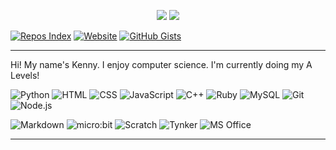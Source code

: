 <!-- ![header](https://capsule-render.vercel.app/api?type=soft&color=timeGradient&height=90&section=header&text=Hi,%20I'm%20Kenny!&fontSize=60&animation=fadeIn) -->


<!-- ![GitHub stats](https://github-readme-stats.vercel.app/api?username=KennyOliver&show_icons=true&hide_border=true&theme=radical) -->
<!-- ![Top Langs](https://github-readme-stats.vercel.app/api/top-langs/?username=KennyOliver&hide_border=true&theme=radical&layout=compact&langs_count=6) -->

<p align="center">
  <img src="https://github-readme-stats.vercel.app/api?username=KennyOliver&show_icons=true&hide_border=true&theme=radical" />
  <img src="https://github-readme-stats.vercel.app/api/top-langs/?username=KennyOliver&hide_border=true&theme=radical&layout=compact&langs_count=6" />
</p>

[![Repos Index](https://img.shields.io/badge/Repos%20Index-252525?style=for-the-badge&logo=gitbook&logoColor=white&link=https://github.com/KennyOliver/repos-index)](https://github.com/KennyOliver/repos-index)
[![Website](https://img.shields.io/badge/Website-252525?style=for-the-badge&logo=safari&logoColor=white&link=https://kennyoliver.github.io)](https://kennyoliver.github.io)
[![GitHub Gists](https://img.shields.io/badge/Gists-252525?style=for-the-badge&logo=codeigniter&logoColor=white&link=https://kennyoliver.github.io)](https://gist.github.com/KennyOliver)
<!-- ![Visitors](http://estruyf-github.azurewebsites.net/api/VisitorHit?user=KennyOliver&repo=KennyOliver&label=Visits&labelColor=%23252525&countColor=%2355BB00) -->
<!-- [![Pinterest](https://img.shields.io/badge/@KennyTheOlive-BD081C?style=for-the-badge&logo=pinterest&logoColor=white&link=https://www.pinterest.com/KennyTheOlive)](https://www.pinterest.com/KennyTheOlive) -->

---

Hi! My name's Kenny. I enjoy computer science.
I'm currently doing my A Levels!

![Python](https://img.shields.io/badge/Python-3776AB?style=for-the-badge&logo=python&logoColor=white)
![HTML](https://img.shields.io/badge/HTML-E34F26?style=for-the-badge&logo=html5&logoColor=white)
![CSS](https://img.shields.io/badge/CSS-1572B6?style=for-the-badge&logo=css3&logoColor=white)
![JavaScript](https://img.shields.io/badge/JavaScript-F7DF1E?style=for-the-badge&logo=javascript&logoColor=black)
![C++](https://img.shields.io/badge/C++-00599C?style=for-the-badge&logo=c%2B%2B&logoColor=white)
![Ruby](https://img.shields.io/badge/Ruby-CC342D?style=for-the-badge&logo=ruby&logoColor=white)
![MySQL](https://img.shields.io/badge/MySQL-00000F?style=for-the-badge&logo=mysql&logoColor=white)
![Git](https://img.shields.io/badge/Git-F05032?style=for-the-badge&logo=git&logoColor=white)
![Node.js](https://img.shields.io/badge/Node.js-339933?style=for-the-badge&logo=node%2Ejs&logoColor=white)

![Markdown](https://img.shields.io/badge/Markdown-000000?style=for-the-badge&logo=markdown&logoColor=white)
![micro:bit](https://img.shields.io/badge/micro:bit-00ED00?style=for-the-badge&logo=micro:bit&logoColor=white)
![Scratch](https://img.shields.io/badge/Scratch-FFA500?style=for-the-badge&logo=scratch&logoColor=white)
![Tynker](https://img.shields.io/badge/Tynker-DD0000?style=for-the-badge&logo=tumblr&logoColor=white)
![MS Office](https://img.shields.io/badge/MS%20Office-D83B01?style=for-the-badge&logo=microsoft-office&logoColor=white)

---

<!--
<details><summary>More Info</summary>

**Tried to learn at some point:**

![Swift](https://img.shields.io/badge/Swift-FA7343?style=for-the-badge&logo=swift&logoColor=white)
![Kotlin](https://img.shields.io/badge/Kotlin-0095D5?&style=for-the-badge&logo=kotlin&logoColor=white)
![Go](https://img.shields.io/badge/Go-00ADD8?style=for-the-badge&logo=go&logoColor=white)
![PHP](https://img.shields.io/badge/PHP-777BB4?style=for-the-badge&logo=php&logoColor=white)
![C](https://img.shields.io/badge/C-A8B9CC?style=for-the-badge&logo=c&logoColor=black)
![jQuery](https://img.shields.io/badge/jQuery-0769AD?style=for-the-badge&logo=jquery&logoColor=white)

**Considering:**

![Java](https://img.shields.io/badge/Java-ED8B00?style=for-the-badge&logo=java&logoColor=white)
![Docker](https://img.shields.io/badge/Docker-2496ED?style=for-the-badge&logo=docker&logoColor=white)
![Dart](https://img.shields.io/badge/Dart-0175C2?style=for-the-badge&logo=dart&logoColor=white)
![Flutter](https://img.shields.io/badge/Flutter-02569B?style=for-the-badge&logo=flutter&logoColor=white)

</details>
-->

<!-- ![footer](https://capsule-render.vercel.app/api?type=soft&color=timeGradient&height=90&section=footer) -->

<!-- devicon.dev for smaller icons -->
<!-- metrics.lecoq.io for README metrics widgets -->
